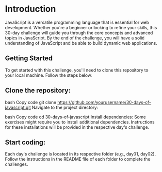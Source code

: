 # Introduction

JavaScript is a versatile programming language that is essential for web development. Whether you're a beginner or looking to refine your skills, this 30-day challenge will guide you through the core concepts and advanced topics in JavaScript. By the end of the challenge, you will have a solid understanding of JavaScript and be able to build dynamic web applications.

## Getting Started
To get started with this challenge, you'll need to clone this repository to your local machine. Follow the steps below:

## Clone the repository:

bash
Copy code
git clone https://github.com/yourusername/30-days-of-javascript.git
Navigate to the project directory:

bash
Copy code
cd 30-days-of-javascript
Install dependencies:
Some exercises might require you to install additional dependencies. Instructions for these installations will be provided in the respective day's challenge.

## Start coding:
Each day's challenge is located in its respective folder (e.g., day01, day02). Follow the instructions in the README file of each folder to complete the challenges.
